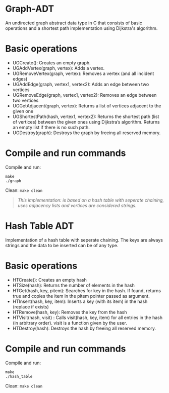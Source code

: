# Graph-ADT
An undirected graph abstract data type in C that consists of basic operations and a shortest path implementation using Dijkstra's algorithm.

# Basic operations
- UGCreate(): Creates an empty graph.
- UGAddVertex(graph, vertex): Adds a vertex.
- UGRemoveVertex(graph, vertex): Removes a vertex (and all incident edges)
- UGAddEdge(graph, vertex1, vertex2): Adds an edge between two vertices
- UGRemoveEdge(graph, vertex1, vertex2): Removes an edge between two vertices
- UGGetAdjacent(graph, vertex): Returns a list of vertices adjacent to the given one
- UGShortestPath(hash, vertex1, vertex2): Returns the shortest path (list of vertices) between the given ones using Dijkstra’s algorithm. Returns an empty list if there is no such path.
- UGDestroy(graph): Destroys the graph by freeing all reserved memory.

# Compile and run commands

Compile and run: 
```
make
./graph
```
Clean:
`make clean`

> *This implementation: is based on a hash table with seperate chaining, uses adjacency lists and vertices are considered strings.*

# Hash Table ADT
Implementation of a hash table with seperate chaining. The keys are always strings and the data to be inserted can be of any type.

# Basic operations
- HTCreate(): Creates an empty hash
- HTSize(hash): Returns the number of elements in the hash
- HTGet(hash, key, pitem): Searches for key in the hash. If found, returns true and copies the item in the pitem pointer passed as argument.
- HTInsert(hash, key, item): Inserts a key (with its item) in the hash (replace if exists)
- HTRemove(hash, key): Removes the key from the hash
- HTVisit(hash, visit) : Calls visit(hash, key, item) for all entries in the hash (in arbitrary order). visit is a function given by the user.
- HTDestroy(hash): Destroys the hash by freeing all reserved memory.

# Compile and run commands

Compile and run: 
```
make
./hash_table
```
Clean:
`make clean`
